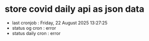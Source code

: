 # store covid daily api as json data

- last cronjob : Friday, 22 August 2025 13:27:25
- status og cron : error
- status daily cron : error
      
      